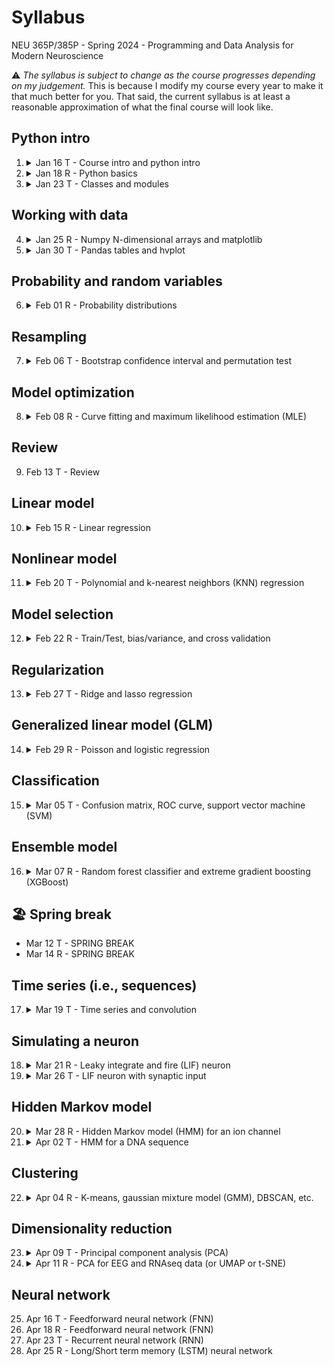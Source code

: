 # Syllabus
NEU 365P/385P - Spring 2024 - Programming and Data Analysis for Modern Neuroscience

⚠️ *The syllabus is subject to change as the course progresses depending on my judgement.* This is because I modify my course every year to make it that much better for you. That said, the current syllabus is at least a reasonable approximation of what the final course will look like.

Python intro
---
1. <details><summary>Jan 16 T - Course intro and python intro</summary>
  
     - You will get a brief overview of the course.
     - You will be able to use `conda` to manage python environments.
     - You will be able to use `conda` and `pip` to manage python packages within each environment.
     - You will be able to run python code in a Jupyter notebook.
     - You will understand some basic python code:
       - Variables
       - Types
       - Basic operations
       - Logical comparisons
       - Comments
       - String formatting

   </details>
2. <details><summary>Jan 18 R - Python basics</summary>
  
     - You will understand some basic python code:
       - `if` code blocks
       - Nested code blocks
       - `list` and index/slice
       - `dict` (key,value) pairs
       - `for` and `while` loops
       - Functions (optional named and default arguments)
       - Assignment vs mutation

   </details>
3. <details><summary>Jan 23 T - Classes and modules</summary>
  
     - You will understand how to compartmentalize python code beyond simple functions:
       - `class` code blocks
       - Class `__init__` method
       - Class instance (`self`) vs class template
       - Class inheritance
       - Modules
     - You will have heard from me that shoehorning your code into classes is often *unnecessary overcomplication*, whereas modules are almost always a good idea for anything larger than a short script.

   </details>

Working with data
---
4. <details><summary>Jan 25 R - Numpy N-dimensional arrays and matplotlib</summary>
  
     - You will appreciate that many types of data can be represented as N-dimensional arrays.
     - You will understand how to work with `numpy` N-dimensional arrays:
       - Array initialization (e.g., `zeros`, `ones`, `random`) and `shape`
       - Element-wise array math
       - Index and slice
       - Logical masks
       - Reductions (e.g., `min`, `max`, `mean`, `var`)
       - Broadcasting
     - You will appreciate that `numpy` can be *much much* faster than raw python.
     - You will appreciate that without `numpy` we would not use python for most data analysis.
     - You will be able to visualize data with simple plots using `matplotlib`.

   </details>
5. <details><summary>Jan 30 T - Pandas tables and hvplot</summary>
  
     - You will be able to to work with tabular data sets using `pandas`:
       - Convert between `pandas` dataframes and `numpy` arrays.
       - Read/Write `pandas` dataframes from/to `*.csv` or Excel files.
       - Index and slice like numpy (e.g., `iloc`) or by name (e.g., `loc`)
       - Logical masks
       - Missing values
       - Column-wise reductions (e.g., `sum`, `mean`)
       - Group data (e.g., `groupby`)
       - Simple plots (e.g., `plot`, `plot.bar`)
       - Correlations
     - You will be able to use `seaborn` to create some nice looking plots from a `pandas` dataframe.
     - You will be able to use `hvplot` to create some nice looking plots from a `pandas` dataframe.
     - You will appreciate how useful `pandas` is for exploratory data analysis.

   </details>

Probability and random variables
---
6. <details><summary>Feb 01 R - Probability distributions</summary>
  
     - You will understand the difference between a probability and a probability density.
     - You will be able to compute some common descriptive statistics (e.g., mean, variance).
     - You will understand how some basic probability distributions relate to particular types of random behavior:
       - **Normal**: random fluctuations (e.g., white noise)
       - **Exponential**: random intervals between events ocurring at a constant average rate (e.g., time between spikes for a spiking neuron)
       - **Poisson**: random number of events within an interval for events ocurring at a constant average rate (e.g., number of spikes in a second for a spiking neuron)
       - **Binomial**: random number of successes for some number of trials all with the same probability of success (e.g., number of times subject recieved reward out of total number of trials)
     - You will be able to visualize how well a probability distribution explains data.
     - You will be able to use a probability distribution to make predictions.

   </details>

Resampling
---
7. <details><summary>Feb 06 T - Bootstrap confidence interval and permutation test</summary>
  
     - You will understand the difference between a population distribution and a sample.
     - You will appreciate that statistics for different samples are likely to vary.
     - You will understand the concept of a sampling distribution.
     - You will understand the concept of a confidence interval.
     - You will be able to compute a confidence interval using bootstrapping.
     - You will be able to test the hypothesis that two samples come from the same population distribution using a permutation test.
     - You will appreciate how the Central Limit Theorem explains why normal-ish distributions are frequently observed in biological measurements.

   </details>

Model optimization
---
8. <details><summary>Feb 08 R - Curve fitting and maximum likelihood estimation (MLE)</summary>
  
     - You will be able to fit a function to data by minimizing the residuals.
     - You will be able to fit an arbitrary probability distribution to data by maximizing the loglikelihood.
     - You will understand the concept of gradient descent minimization.
     - You will appreciate the difference between local and global optimization.

   </details>

Review
---
9. Feb 13 T - Review

Linear model
---
10. <details><summary>Feb 15 R - Linear regression</summary>
  
      - You will be able to fit a line to X vs. Y data.
      - You will be able to fit a (hyper-)plane to {X0, X1, X2, ...} vs. Y data.
      - You will be able to predict the Y value for new {X0, X1, X2, ...} values.
      - You will be able to compute the mean squared error (MSE) and R^2 value for your fit.
      - You will be able to compute confidence intervals for all model parameters and visualize a confidence envelope for your fit.
      - You will appreciate why the residuals should be normally distributed.
      - You will appreciate why data points with high leverage can greatly influence your fit.
      - You will understand under what conditions you may want to standardize your features {X0, X1, X2, ...}.
      - You will understand that regression involves modeling a relation between feature variables {X0, X1, X2, ...} and a target variable Y.
      - You will appreciate that it is straightforward to understand the meaning of the parameters in a linear regression.
      - You will appreciate that the existence of a mathematically computable solution makes linear regression extremely fast.

    </details>

Nonlinear model
---
11. <details><summary>Feb 20 T - Polynomial and k-nearest neighbors (KNN) regression</summary>
  
      - You will be able to fit a polynomial to {X0, X1, X2, ...} vs. Y data.
      - You will be able to fit nonlinear {X0, X1, X2, ...} vs. Y data with a KNN model.
      - You will be able to predict the Y value for new {X0, X1, X2, ...} values.
      - You will understand how polynomial regression can be recast as a simple linear regression.
      - You will appreciate that although a KNN model can be used to explain or predict lots of arbitrary nonlinear relations, it is less obvious what the model means.

    </details>

Model selection
---
12. <details><summary>Feb 22 R - Train/Test, bias/variance, and cross validation</summary>

      - You will be able to split your dataset up into training and testing sets.
      - You will understand the difference between training error and testing error.
      - You will appreciate that often the best model is the one that will generalize best to new data (i.e., has the lowest testing error, not the lowest training error).
      - You will understand the concept of the "bias vs. variance" tradeoff.
      - You will be able to perform K-fold cross validation.

    </details>

Regularization
---
13. <details><summary>Feb 27 T - Ridge and lasso regression</summary>

      - You will appreciate how correlations can influence a linear regression.
      - You will be able to perform ridge and lasso regression.
      - You will appreciate how regularization can prevent poorly constrained model parameters from exploding.
      - You will appreciate how lasso regularization can identify model parameters with little to no impact.
      - You understand how to choose (tune) the regularization hyperparameter.

   </details>

Generalized linear model (GLM)
---
14. <details><summary>Feb 29 R - Poisson and logistic regression</summary>

      - You will gain a conceptual understanding for a generalized linear model.
      - You will appreciate why a GLM may be a better choice than a simple linear model for neural spiking data.
      - You will use a GLM (poisson regression) to predict a neuron's spiking in response to a stimulus.
      - You will see how the choice of noise distribution in a GLM can be used for binary classification.
      - You will use a GLM (logistic regression) to predict a mouse's left vs. right choice from its neural activity.

   </details>

Classification
---
15. <details><summary>Mar 05 T - Confusion matrix, ROC curve, support vector machine (SVM)</summary>

      - You will understand that classification invovles modeling the categorical grouping of data.
      - You will be able to use a logistic regression binary classifier.
      - You will be able to use your classifer to predict the class to which data belongs.
      - You will be able to compute the accuracy of your classifier given data with known class labels.
      - You will be able to use your classifer to get the probability of each possible class.
      - You will be able to compute cross validated predictions, accuracy, and probabilities.
      - You will be able to generate a confusion matrix for your classifier.
      - You will be able to generate a ROC curve for your classifier.
      - You will gain a conceptual understanding for classification with a support vector machine.
      - You will be able to use a SVM classifier to separate data with linear boundaries.
      - You will appreciated at the conceptual level that SVM can achieve complex nonlinear boundaries by projecting the data into higher dimensions.
      - You will be able to use a SVM classifier to separate data with nonlinear boundaries.

   </details>

Ensemble model
---
16. <details><summary>Mar 07 R - Random forest classifier and extreme gradient boosting (XGBoost)</summary>

      - You will gain a conceptual understanding of a decision tree.
      - You will gain a conceptual understanding of a random forest ensemble of decision trees.
      - You will be able to use a random forest classifier.
      - You will understand the concept of boosting.
      - You will be able to use a XGBoost classifier.

   </details>

🏖️ Spring break
---
- Mar 12 T - SPRING BREAK
- Mar 14 R - SPRING BREAK

Time series (i.e., sequences)
---
17. <details><summary>Mar 19 T - Time series and convolution</summary>

      - You will appreciate that data points in sequences are correlated (unless pure noise) as opposed to independent random variables.
      - You will be able to compute the autocorrelation of a sequence.
      - You will be appreciate how undersampling can introduces aliasing artifacts in a sequence.
      - You will be able to visualize the frequency power spectrum of a 1-D sequence.
      - You will be able to visualize the frequency spectrrogram of a 1-D sequence.
      - You will understand why convolution describes a systems output based on its impulse response.
      - You will be able to convolve two 1-D sequences.
      - You will appreciate how convolution can be used to filter a sequence.
      - You will be able to apply lowpass, highpass and bandpass finite impulse response (FIR) filters to a 1-D sequence.
      - You will be able to properly downsample a 1-D sequence without introducing alisasing artifacts.
      - You will be able to convolve two 2-D sequences (e.g., images).
      - You will appreciate that convolution can be used to highlight features in an image.
      - You will appreciate that the joint probability distribution resulting from adding two random variables is the convolution of their individual probability distributions.

    </details>

Simulating a neuron
---
18. <details><summary>Mar 21 R - Leaky integrate and fire (LIF) neuron</summary>

      - You will appreciate how a cell membrane can be described by a RC circuit.
      - You will understand the concept of the LIF neuron model.
      - You will be able to simulate a LIF neuron.
      - You will be able to plot spike rasters.

    </details>
19. <details><summary>Mar 26 T - LIF neuron with synaptic input</summary>
  
      - You will be able to simulate stochastic synaptic input to a LIF neuron.
      - You will appreciate how convulation can be used to integrate synaptic inputs.
  
    </details>

Hidden Markov model
---
20. <details><summary>Mar 28 R - Hidden Markov model (HMM) for an ion channel</summary>
  
      - You will understand the concept of a hidden Markov model.
      - You will use an HMM to model current flowing through a single ion channel.
      - Given an HMM, you will be able to compute the most likely state trajectory for a data sequence.
      - You will appreciate how an HMM uses the full sequence to inform the model.
      - You will use the Bayesian information criterion (BIC) to choose the best model out of several possibilities.
  
    </details>
21. <details><summary>Apr 02 T - HMM for a DNA sequence</summary>
  
      - You will use an HMM to predict exons and introns in a nucleotide sequence.
  
    </details>

Clustering
---
22. <details><summary>Apr 04 R - K-means, gaussian mixture model (GMM), DBSCAN, etc.</summary>
  
      - You will appreciate the difference between classification and clustering (i.e., no labels to train on).
      - You will understand and be able to use several different clustering algorithms to segregate data.
      - You will appreciate that each clustering algorithm has its own pros and cons.
      - You will be able to use several different empirical metrics to choose an optimal clustering model (e.g., number of clusters).
      - You will use the Bayesian information criterion (BIC) to choose the optimal number of clusters for a GMM.
  
    </details>

Dimensionality reduction
---
23. <details><summary>Apr 09 T - Principal component analysis (PCA)</summary>
  
      - You will visualize the process of changing your perspective to align with the variance in the data.
      - You will visualize the effects of projecting the data onto a smaller number of principal components.
      - You will be able to interpret the principal components as axes in the original data space.
      - You will be able to quantify the amount of variance explained by any given number of principal components.
      - You will understand how images can be represented as points in a high dimensional space.
      - You will be able to apply PCA to images.
      - You will see how PCA can be used as a filter to remove noise.
  
    </details>
24. <details><summary>Apr 11 R - PCA for EEG and RNAseq data (or UMAP or t-SNE)</summary>
  
      - You will apply PCA to EEG time series.
      - You will be able to cluster time series and visualize the clustering in a low number of PCs.
      - You will appreciate how clustering of time series could be beneficial for interpreting experimental data.
      - You will walk thorugh an example of clustering in reduced dimensions for single cell RNAseq data.
      - You will appreciate the importance of being able to think critically about your data.
  
    </details>

Neural network
---
25. Apr 16 T - Feedforward neural network (FNN)
26. Apr 18 R - Feedforward neural network (FNN)
27. Apr 23 T - Recurrent neural network (RNN)
28. Apr 25 R - Long/Short term memory (LSTM) neural network
